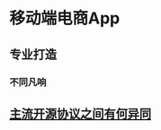 # 移动端电商App
## 专业打造
### 不同凡响
## [主流开源协议之间有何异同](https://blog.csdn.net/frankarmstrong/article/details/100536891)
